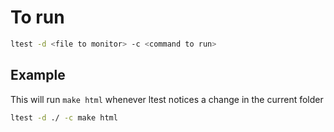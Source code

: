# To run 
```bash
ltest -d <file to monitor> -c <command to run>
```

## Example
This will run `make html` whenever ltest notices a change in the current folder
```bash
ltest -d ./ -c make html
```
